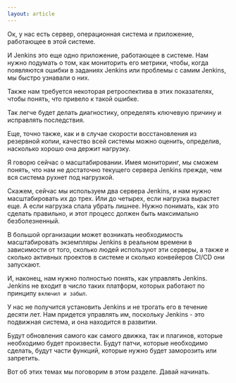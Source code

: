 ```yaml
---
layout: article
---
```

Ок, у нас есть сервер, операционная система и приложение, работающее в этой системе.

И Jenkins это еще одно приложение, работающее в системе. Нам нужно подумать о том, как мониторить его метрики, чтобы, когда появляются ошибки в заданиях Jenkins или проблемы с самим Jenkins, мы быстро узнавали о них. 

Также нам требуется некоторая ретроспектива в этих показателях, чтобы понять, что привело к такой ошибке.

Так легче будет делать диагностику, определять ключевую причину и исправлять последствия.

Еще, точно также, как и в случае скорости восстановления из резервной копии, качество всей системы можно оценить, определив, насколько хорошо она держит нагрузку.

Я говорю сейчас о масштабировании. Имея мониторинг, мы сможем понять, что нам не достаточно текущего сервера Jenkins прежде, чем вся система рухнет под нагрузкой.

Скажем, сейчас мы используем два сервера Jenkins, и нам нужно масштабировать их до трех. Или до четырех, если нагрузка вырастет еще. А если нагрузка спала убрать лишнее.  Нужно понимать, как это сделать правильно, и этот процесс должен быть максимально безболезненный.

В большой организации может возникать необходимость масштабировать экземпляры Jenkins в реальном времени в зависимости от того, сколько людей используют эти серверы, а также  и сколько активных проектов в системе и сколько конвейеров CI/CD они запускают.

И, наконец, нам нужно полностью понять, как управлять Jenkins. Jenkins не входит в число таких платформ, которых работают по принципу `включил и забыл`.

У нас не получится установить Jenkins и не трогать его в течение десяти лет. Нам придется управлять им, поскольку Jenkins - это подвижная система, и она находится в развитии.

Будут обновления самого как самого движка, так и плагинов, которые необходимо будет произвести. Будут патчи, которые необходимо сделать, будут части функций, которые нужно будет заморозить или запретить.

Вот об этих темах мы поговорим в этом разделе. Давай начинать.
